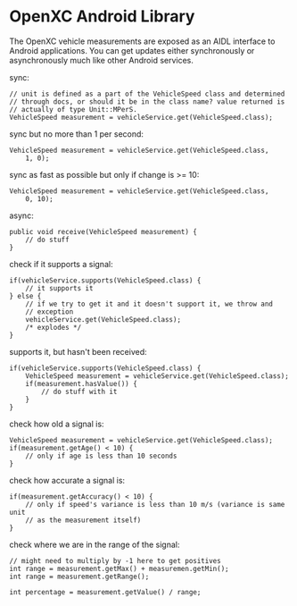 OpenXC Android Library
=========================

The OpenXC vehicle measurements are exposed as an AIDL interface to Android
applications. You can get updates either synchronously or asynchronously much
like other Android services.

sync:

    // unit is defined as a part of the VehicleSpeed class and determined
    // through docs, or should it be in the class name? value returned is
    // actually of type Unit::MPerS.
    VehicleSpeed measurement = vehicleService.get(VehicleSpeed.class);

sync but no more than 1 per second:

    VehicleSpeed measurement = vehicleService.get(VehicleSpeed.class,
        1, 0);

sync as fast as possible but only if change is >= 10:

    VehicleSpeed measurement = vehicleService.get(VehicleSpeed.class,
        0, 10);

async:

    public void receive(VehicleSpeed measurement) {
        // do stuff
    }


check if it supports a signal:

    if(vehicleService.supports(VehicleSpeed.class) {
        // it supports it
    } else {
        // if we try to get it and it doesn't support it, we throw and
        // exception
        vehicleService.get(VehicleSpeed.class);
        /* explodes */
    }

supports it, but hasn't been received:

    if(vehicleService.supports(VehicleSpeed.class) {
        VehicleSpeed measurement = vehicleService.get(VehicleSpeed.class);
        if(measurement.hasValue()) {
            // do stuff with it
        }
    }

check how old a signal is:

    VehicleSpeed measurement = vehicleService.get(VehicleSpeed.class);
    if(measurement.getAge() < 10) {
        // only if age is less than 10 seconds
    }

check how accurate a signal is:

    if(measurement.getAccuracy() < 10) {
        // only if speed's variance is less than 10 m/s (variance is same unit
        // as the measurement itself)
    }

check where we are in the range of the signal:

    // might need to multiply by -1 here to get positives
    int range = measurement.getMax() + measuremen.getMin();
    int range = measurement.getRange();

    int percentage = measurement.getValue() / range;
